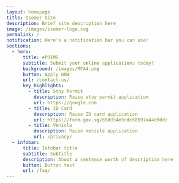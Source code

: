 ```yaml
---
layout: homepage
title: Isomer Site
description: Brief site description here
image: /images/isomer-logo.svg
permalink: /
notification: Here's a notification bar you can use!
sections:
  - hero:
      title: ePRIMS
      subtitle: Submit your online applications today!
      background: /images/MFA4.png
      button: Apply NOW
      url: /contact-us/
      key_highlights:
        - title: Stay Permit
          description: Raise stay permit application
          url: https://google.com
        - title: ID Card
          description: Raise ID card application
          url: https://form.gov.sg/65dd54e0cdc68597a44e9ddc
        - title: Vehicle
          description: Raise vehicle application
          url: /privacy/
  - infobar:
      title: Infobar title
      subtitle: Subtitle
      description: About a sentence worth of description here
      button: Button text
      url: /faq/
---
```

